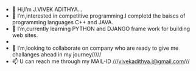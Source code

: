 - 👋 Hi,I’m J.VIVEK ADITHYA...
- 👀 I’m,interested in competitive programming.I completd the baiscs of programming languages C++ and JAVA.
- 🌱 I’m,currently learning PYTHON and DJANGO frame work for building web sites.
- 
- 💞️ I’m,looking to collaborate on company who are ready to give me challanges ahead in my journey/////
- 📫 U can reach me through my MAIL-ID ///vivekadithya.j@gmail.com///

<!---
vivekadithya21/vivekadithya21 is a ✨ special ✨ repository because its `README.md` (this file) appears on your GitHub profile.
You can click the Preview link to take a look at your changes.
--->
